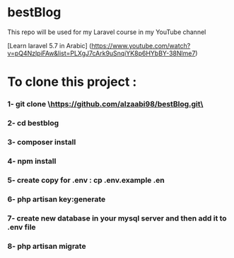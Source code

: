 # bestBlog
This repo will be used for my Laravel course in my YouTube channel

[Learn laravel 5.7 in Arabic] (https://www.youtube.com/watch?v=pQ4NzlpiFAw&list=PLXgJ7cArk9uSnqiYK8p6HYbBY-38Nlme7)


# To clone this project :

### 1- git clone \https://github.com/alzaabi98/bestBlog.git\
### 2- cd bestblog
### 3- composer install
### 4- npm install
### 5- create copy for .env  : cp .env.example .en
### 6- php artisan key:generate
### 7- create new database in your mysql server and then add it to .env file
### 8- php artisan migrate
